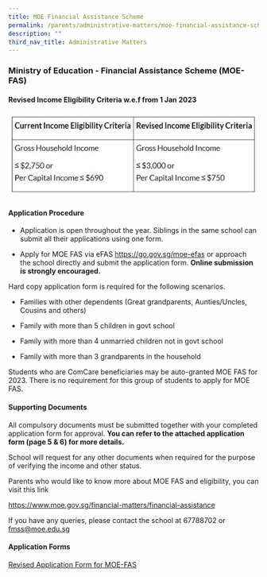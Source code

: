 ```yaml
---
title: MOE Financial Assistance Scheme
permalink: /parents/administrative-matters/moe-financial-assistance-scheme/
description: ""
third_nav_title: Administrative Matters
---
```

### Ministry of Education - Financial Assistance Scheme (MOE-FAS)

#### Revised Income Eligibility Criteria w.e.f from 1 Jan 2023

![](/images/Parents/2023/MOE_FAS.jpg)

#### Application Procedure

* Application is open throughout the year. Siblings in the same school can submit all their applications using one form.

* Apply for MOE FAS via eFAS https://go.gov.sg/moe-efas or approach the school directly and submit the application form. **Online submission is strongly encouraged.**
  
Hard copy application form is required for the following scenarios.

* Families with other dependents (Great grandparents, Aunties/Uncles, Cousins and others)

* Family with more than 5 children in govt school

* Family with more than 4 unmarried children not in govt school

* Family with more than 3 grandparents in the household

Students who are ComCare beneficiaries may be auto-granted MOE FAS for 2023. There is no requirement for this group of students to apply for MOE FAS.

#### Supporting Documents

All compulsory documents must be submitted together with your completed application form for approval. **You can refer to the attached application form (page 5 & 6) for more details.**


School will request for any other documents when required for the purpose of verifying the income and other status.


Parents who would like to know more about MOE FAS and eligibility, you can visit this link

https://www.moe.gov.sg/financial-matters/financial-assistance


If you have any queries, please contact the school at 67788702 or fmss@moe.edu.sg


#### Application Forms

[Revised Application Form for MOE-FAS](/files/fas1.pdf)

